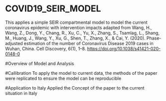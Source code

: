 # COVID19_SEIR_MODEL
This applies a simple SEIR compartmental model to model the current coronavirus epidemic with intervention impacts adapted from Wang, H., Wang, Z., Dong, Y., Chang, R., Xu, C., Yu, X., Zhang, S., Tsamlag, L., Shang, M., Huang, J., Wang, Y., Xu, G., Shen, T., Zhang, X., & Cai, Y. (2020). Phase-adjusted estimation of the number of Coronavirus Disease 2019 cases in Wuhan, China. Cell Discovery, 6(1), 1–8. https://doi.org/10.1038/s41421-020-0148-0

#Overview of Model and Analysis

#Callibration
To apply the model to current data, the methods of the paper were replicated to ensure the model can be reproducible

#Application to Italy
Applied the Concept of the paper to the current situation in Italy
